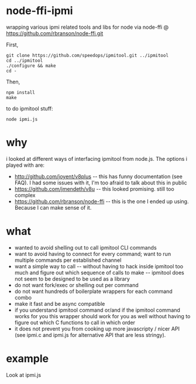 node-ffi-ipmi
=============

wrapping various ipmi related tools and libs for node via node-ffi @ https://github.com/rbranson/node-ffi.git

First, 

    git clone https://github.com/speedops/ipmitool.git ../ipmitool
    cd ../ipmitool
    ./configure && make
    cd -

Then, 

    npm install
    make

to do ipmitool stuff: 

    node ipmi.js

why
===

i looked at different ways of interfacing ipmitool from node.js.  The options i played with are: 

* http://github.com/joyent/v8plus  -- this has funny documentation (see FAQ).  I had some issues with it, I'm too afraid to talk about this in public
* https://github.com/jmendeth/v8u -- this looked promising.  still too complex
* https://github.com/rbranson/node-ffi -- this is the one I ended up using. Because I can make sense of it.



what
====

* wanted to avoid shelling out to call ipmitool CLI commands
* want to avoid having to connect for every command; want to run multiple commands per established channel
* want a simple way to call -- without having to hack inside ipmitool too much and figure out which sequence of calls to make -- ipmitool does not seem to be designed to be used as a library
* do not want fork/exec or shelling out per command
* do not want hundreds of boilerplate wrappers for each command combo 
* make it fast and be async compatible
* if you understand  ipmitool command or/and if the ipmitool command works for you this wrapper should work for you as well without having to figure out which C functions to call in which order
* it does not prevent you from cooking up more javascripty / nicer API (see ipmi.c and ipmi.js for alternative API that are less stringy).

example
=======

Look at ipmi.js

